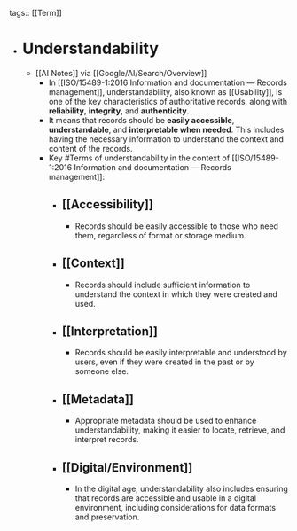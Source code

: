 tags:: [[Term]]

- # Understandability
	- [[AI Notes]] via [[Google/AI/Search/Overview]]
		- In [[ISO/15489-1:2016 Information and documentation — Records management]], understandability, also known as [[Usability]], is one of the key characteristics of authoritative records, along with **reliability**, **integrity**, and **authenticity**.
		- It means that records should be **easily accessible**, **understandable**, and **interpretable when needed**. This includes having the necessary information to understand the context and content of the records.
		- Key #Terms of understandability in the context of [[ISO/15489-1:2016 Information and documentation — Records management]]:
			- ## [[Accessibility]]
				- Records should be easily accessible to those who need them, regardless of format or storage medium.
			- ## [[Context]]
				- Records should include sufficient information to understand the context in which they were created and used.
			- ## [[Interpretation]]
				- Records should be easily interpretable and understood by users, even if they were created in the past or by someone else.
			- ## [[Metadata]]
				- Appropriate metadata should be used to enhance understandability, making it easier to locate, retrieve, and interpret records.
			- ## [[Digital/Environment]]
				- In the digital age, understandability also includes ensuring that records are accessible and usable in a digital environment, including considerations for data formats and preservation.